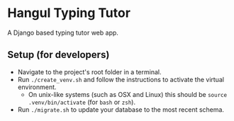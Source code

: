 # Hangul Typing Tutor
A Django based typing tutor web app.

## Setup (for developers)

- Navigate to the project's root folder in a terminal.
- Run `./create_venv.sh` and follow the instructions to activate the virtual environment.
  - On unix-like systems (such as OSX and Linux) this should be `source .venv/bin/activate` (for `bash` or `zsh`).
- Run `./migrate.sh` to update your database to the most recent schema.
